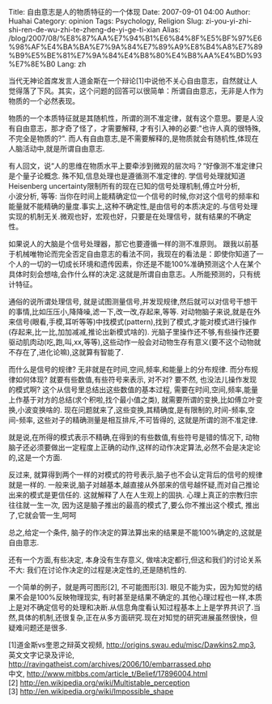 Title: 自由意志是人的物质特征的一个体现
Date: 2007-09-01 04:00
Author: Huahai
Category: opinion
Tags: Psychology, Religion
Slug: zi-you-yi-zhi-shi-ren-de-wu-zhi-te-zheng-de-yi-ge-ti-xian
Alias: /blog/2007/08/%E8%87%AA%E7%94%B1%E6%84%8F%E5%BF%97%E6%98%AF%E4%BA%BA%E7%9A%84%E7%89%A9%E8%B4%A8%E7%89%B9%E5%BE%81%E7%9A%84%E4%B8%80%E4%B8%AA%E4%BD%93%E7%8E%B0
Lang: zh

当代无神论首席发言人道金斯在一个辩论\[1\]中说他不关心自由意志，自然就让人觉得落了下风。其实，这个问题的回答可以很简单：所谓自由意志，无非是人作为物质的一个必然表现。

物质的一个本质特征就是其随机性，所谓的测不准定律，就有这个意思。要是人没有自由意志，那才奇了怪了，才需要解释, 才有引入神的必要:"也许人真的很特殊,不完全是物质的?". 而人有自由意志,是不需要解释的,是物质就会有随机性,体现在人脑活动中,就是所谓自由意志.

有人回文，说“人的思维在物质水平上要牵涉到微观的层次吗？“好像测不准定律只是个量子论概念. 殊不知,信息处理也是遵循测不准定律的. 学信号处理就知道Heisenberg uncertainty限制所有的现在已知的信号处理机制,傅立叶分析,  
小波分析, 等等: 当你在时间上能精确定位一个信号的时候,你对这个信号的频率和能量就不能精确的量度.事实上,这种不确定性,是由信号的本质决定的.与信号处理实现的机制无关.微观也好，宏观也好，只要是在处理信号，就有结果的不确定性。

如果说人的大脑是个信号处理器，那它也要遵循一样的测不准原则。 跟我以前基于机械唯物论而完全否定自由意志的看法不同，我现在的看法是：即使你知道了一个人的一切的一切成长环境和遗传因素，你还是不能100%准确预测这个人在某个具体时刻会想啥,会作什么样的决定.这就是所谓自由意志。人所能预测的，只有统计特征。

通俗的说所谓处理信号, 就是试图测量信号,并发现规律,然后就可以对信号干想干的事情,比如压压小,降降噪,滤一下,改一改,存起来,等等. 对动物脑子来说,就是在外来信号(眼看,手模,耳听等等)中找模式(pattern),找到了模式,才能对模式进行操作(存起来,比一比,加加减减,推论出新模式啥的). 光脑子里操作还不够,有些操作还要驱动肌肉动(吃,跑,叫,xx,等等),这些动作一般会对动物生存有意义(要不这个动物就不存在了,进化论嘛),这就算有智能了.

而什么是信号的规律? 无非就是在时间,空间,频率,和能量上的分布规律. 而分布规律如何体现? 就要有些数值,有些符号来表示, 对不对? 要不然, 也没法儿操作发现的模式啊? 这个从信号里总结出这些数值的基本过程, 需要在时间,空间,频率,能量上作基于对方的总结(求个积啦,找个最小值之类), 就需要所谓的变换,比如傅立叶变换,小波变换啥的. 现在问题就来了,这些变换,其精确度,是有限制的,时间-频率,空间-频率, 这些对子的精确测量是相互排斥,不可皆得的, 这就是所谓的测不准定律.

就是说,在所得的模式表示不精确,在得到的有些数值,有些符号是错的情况下, 动物脑子还必须要做出一定程度上正确的动作,这样的动作决定算法,必然不会是决定论的,这是一个方面.

反过来, 就算得到两个一样的对模式的符号表示,脑子也不会认定背后的信号的规律就是一样的. 一般来说,脑子对越基本,越直接从外部来的信号越怀疑,而对自己推论出来的模式是更信任的. 这就解释了人在人生观上的固执. 心理上真正的宗教归宗往往就一生一次, 因为这是脑子推出的最高的模式了,要么你不推出这个模式, 推出了,它就会管一生,呵呵

总之,给定一个条件, 脑子的作决定的算法算出来的结果是不能100%确定的,这就是自由意志.

还有一个方面,有些决定, 本身没有生存意义, 做啥决定都行,但这和我们的讨论关系不大: 我们在讨论作决定的过程是决定性的,还是随机性的.

一个简单的例子，就是两可图形\[2\], 不可能图形\[3\]. 眼见不能为实，因为知觉的结果不会是100%反映物理现实, 有时甚至是结果不确定的.其他心理过程也一样,本质上是对不确定信号的处理和决断.从信息角度看认知过程基本上上是学界共识了.当然,具体的机制,还很复杂,正在从多方面研究.现在对知觉的研究进展虽然很快，但疑难问题还是很多.

\[1\]道金斯vs奎恩之辩英文视频, <http://origins.swau.edu/misc/Dawkins2.mp3>,  
英文文字记录及评论, <http://ravingatheist.com/archives/2006/10/embarrassed.php>  
中文, <http://www.mitbbs.com/article_t/Belief/17896004.html>  
\[2\] <http://en.wikipedia.org/wiki/Multistable_perception>  
\[3\] <http://en.wikipedia.org/wiki/Impossible_shape>
